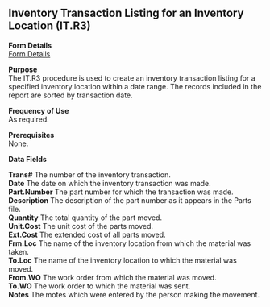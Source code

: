 ##  Inventory Transaction Listing for an Inventory Location (IT.R3)

<PageHeader />

**Form Details**  
[ Form Details ](IT-R3-1/README.md)   

**Purpose**  
The IT.R3 procedure is used to create an inventory transaction listing for a
specified inventory location within a date range. The records included in the
report are sorted by transaction date.

**Frequency of Use**  
As required.

**Prerequisites**  
None.

**Data Fields**

**Trans#** The number of the inventory transaction.  
**Date** The date on which the inventory transaction was made.  
**Part.Number** The part number for which the transaction was made.  
**Description** The description of the part number as it appears in the Parts
file.  
**Quantity** The total quantity of the part moved.  
**Unit.Cost** The unit cost of the parts moved.  
**Ext.Cost** The extended cost of all parts moved.  
**Frm.Loc** The name of the inventory location from which the material was
taken.  
**To.Loc** The name of the inventory location to which the material was moved.  
**From.WO** The work order from which the material was moved.  
**To.WO** The work order to which the material was sent.  
**Notes** The motes which were entered by the person making the movement.  
  
<badge text= "Version 8.10.57" vertical="middle" />

<PageFooter />
